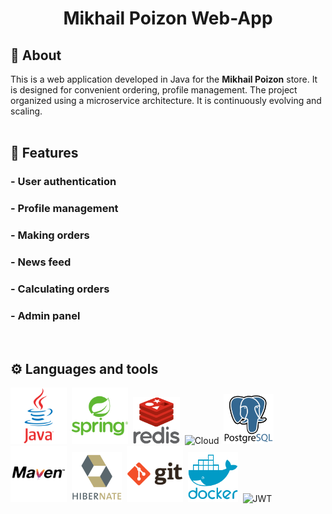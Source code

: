 <h1 align="center">Mikhail Poizon Web-App</h1>

<h2>🔎 About</h2>
This is a web application developed in Java for the <b>Mikhail Poizon</b> store. It is designed for convenient ordering, profile management. 
The project organized using a microservice architecture. It is continuously evolving and scaling.
<br></br>
<h2>🚀 Features</h2>
<div>
  <h3>- User authentication</h3>
  <h3>- Profile management</h3>
  <h3>- Making orders</h3>
  <h3>- News feed</h3>
  <h3>- Calculating orders</h3>
  <h3>- Admin panel</h3>
</div>
</br>
<h2>⚙️ Languages and tools</h2>
<div>
  <img src="https://github.com/devicons/devicon/blob/master/icons/java/java-original-wordmark.svg" title="Java" alt="Java" width="90" height="90"/>&nbsp;
  <img src="https://github.com/devicons/devicon/blob/master/icons/spring/spring-original-wordmark.svg" title="Spring" alt="Spring" width="90" height="90"/>&nbsp; 
  <img src="https://github.com/devicons/devicon/blob/master/icons/redis/redis-original-wordmark.svg" title="Redis" alt="Redis" width="75" height="75"/>&nbsp;
  <img src="https://cdn.coursehunter.net/category/spring-cloud.png" title="Cloud" alt="Cloud" width="90" height="90"/>&nbsp;
  <img src="https://github.com/devicons/devicon/blob/master/icons/postgresql/postgresql-original-wordmark.svg" title="Postgresql" alt="Postgresql" width="80" height="80"/>&nbsp;
  <img src="https://github.com/devicons/devicon/blob/master/icons/maven/maven-original-wordmark.svg" title="Maven" alt="Maven" width="90" height="90"/>&nbsp;
  <img src="https://github.com/devicons/devicon/blob/master/icons/hibernate/hibernate-original-wordmark.svg" title="Hibernate" alt="Hibernate" width="80" height="80"/>&nbsp;
  <img src="https://github.com/devicons/devicon/blob/master/icons/git/git-original-wordmark.svg" title="Git" alt="Git" width="90" height="90"/>&nbsp;
  <img src="https://github.com/devicons/devicon/blob/master/icons/docker/docker-plain-wordmark.svg" title="Docker" alt="Docker" width="80" height="80"/>&nbsp;
  <img src="https://cdn.worldvectorlogo.com/logos/jwtio-json-web-token.svg" title="JWT" alt="JWT" width="100" height="100"/>&nbsp;
</div>
